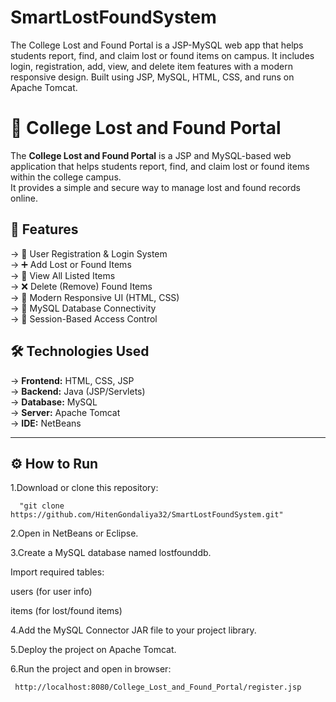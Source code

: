 # SmartLostFoundSystem
The College Lost and Found Portal is a JSP-MySQL web app that helps students report, find, and claim lost or found items on campus. It includes login, registration, add, view, and delete item features with a modern responsive design. Built using JSP, MySQL, HTML, CSS, and runs on Apache Tomcat.

# 🎒 College Lost and Found Portal

The **College Lost and Found Portal** is a JSP and MySQL-based web application that helps students report, find, and claim lost or found items within the college campus.  
It provides a simple and secure way to manage lost and found records online.

## 🚀 Features
-> 🧍 User Registration & Login System  
-> ➕ Add Lost or Found Items  
-> 👀 View All Listed Items  
-> ❌ Delete (Remove) Found Items  
-> 🎨 Modern Responsive UI (HTML, CSS)  
-> 💾 MySQL Database Connectivity  
-> 🔐 Session-Based Access Control


## 🛠️ Technologies Used
-> **Frontend:** HTML, CSS, JSP  
-> **Backend:** Java (JSP/Servlets)  
-> **Database:** MySQL  
-> **Server:** Apache Tomcat  
-> **IDE:** NetBeans 

---

## ⚙️ How to Run
1.Download or clone this repository:

      "git clone https://github.com/HitenGondaliya32/SmartLostFoundSystem.git"
   
2.Open in NetBeans or Eclipse.

3.Create a MySQL database named lostfounddb.

Import required tables:
    
   users (for user info)
           
   items (for lost/found items)
        
4.Add the MySQL Connector JAR file to your project library.

5.Deploy the project on Apache Tomcat.

6.Run the project and open in browser:

     http://localhost:8080/College_Lost_and_Found_Portal/register.jsp
  
